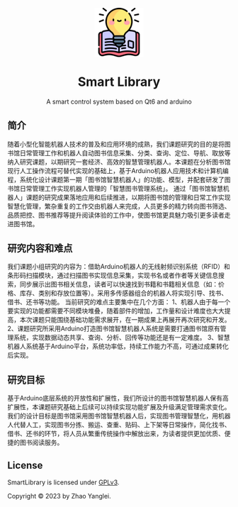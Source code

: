 <p align="center">
  <img width="22%" align="center" src="./docs/book.png" alt="logo">
</p>
<h1 align="center">
  Smart Library
</h1>
<p align="center">
  A smart control system based on Qt6 and arduino
</p>


## 简介

随着小型化智能机器人技术的普及和应用环境的成熟，我们课题研究的目的是将图书馆日常管理工作和机器人自动图书信息采集、分类、查询、定位、导航、取放等纳入研究课题，以期研究一套经济、高效的智慧管理机器人。本课题在分析图书馆现行人工操作流程可替代实现的基础上，基于Arduino机器人应用技术和计算机编程，系统化设计课题第一期「图书馆智慧机器人」的功能、模型，并配套研发了图书馆日常管理工作实现机器人管理的「智慧图书管理系统」。
通过「图书馆智慧机器人」课题的研究成果落地应用和后续推进，以期将图书馆的管理和日常工作实现智慧化管理，繁杂重复的工作交由机器人来完成，人员更多的精力转向图书筛选、品质把控、图书推荐等提升阅读体验的工作中，使图书馆更具魅力吸引更多读者走进图书馆。


## 研究内容和难点
我们课题小组研究的内容为：借助Arduino机器人的无线射频识别系统（RFID）和条形码扫描模块，通过扫描图书实现信息采集，实现书名或者作者等关键信息搜索，同步展示出图书相关信息，读者可以快速找到书籍和书籍相关信息（如：价格、库存、类别和存放位置等）。采用多传感器组合的机器人将实现引导、找书、借书、还书等功能。
当前研究的难点主要集中在几个方面：
1、机器人由于每一个要实现的功能都需要不同模块堆叠，随着部件的增加，工作量和设计难度也大大提高，本次课题只能围绕基础功能需求展开，在一期成果上再展开再次研究和开发。
2、课题研究所采用Arduino打造图书馆智慧机器人系统是需要打通图书馆原有管理系统，实现数据动态共享、查询、分析、回传等功能还是有一定难度。
3、智慧机器人系统基于Arduino平台，系统功率低，持续工作能力不高，可通过成果转化后实现。


## 研究目标
基于Arduino底层系统的开放性和扩展性，我们所设计的图书馆智慧机器人保有高扩展性，本课题研究基础上后续可以持续实现功能扩展及升级满足管理需求变化。
我们的设计目标是图书馆采用图书馆智慧机器人后，实现图书管理智慧化，用机器人代替人工，实现图书分拣、搬运、查重、贴码、上下架等日常操作，简化找书、借书、还书的环节，将人员从繁重传统操作中解放出来，为读者提供更加优质、便捷的图书阅读服务。


## License
SmartLibrary is licensed under [GPLv3](./LICENSE).

Copyright © 2023 by Zhao Yanglei.
